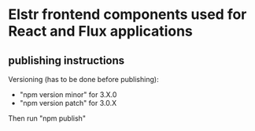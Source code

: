 # Elstr frontend components used for React and Flux applications

## publishing instructions

Versioning (has to be done before publishing):
- "npm version minor" for 3.X.0
- "npm version patch" for 3.0.X

Then run "npm publish"